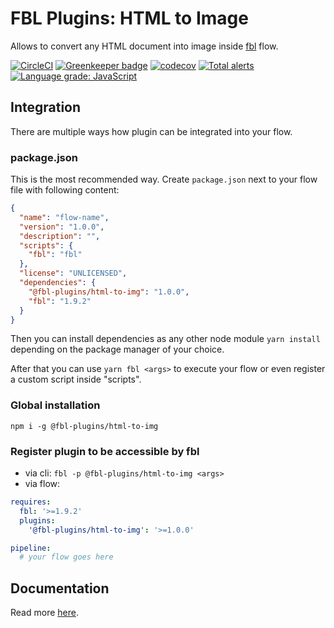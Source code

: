 # FBL Plugins: HTML to Image

Allows to convert any HTML document into image inside [fbl](https://fbl.fireblink.com) flow.

[![CircleCI](https://circleci.com/gh/FireBlinkLTD/fbl-plugins-html-to-img.svg?style=svg)](https://circleci.com/gh/FireBlinkLTD/fbl-plugins-html-to-img) [![Greenkeeper badge](https://badges.greenkeeper.io/FireBlinkLTD/fbl-plugins-html-to-img.svg)](https://greenkeeper.io/)
[![codecov](https://codecov.io/gh/FireBlinkLTD/fbl-plugins-html-to-img/branch/master/graph/badge.svg)](https://codecov.io/gh/FireBlinkLTD/fbl-plugins-html-to-img)
[![Total alerts](https://img.shields.io/lgtm/alerts/g/FireBlinkLTD/fbl-plugins-html-to-img.svg?logo=lgtm&logoWidth=18)](https://lgtm.com/projects/g/FireBlinkLTD/fbl-plugins-html-to-img/alerts/)
[![Language grade: JavaScript](https://img.shields.io/lgtm/grade/javascript/g/FireBlinkLTD/fbl-plugins-html-to-img.svg?logo=lgtm&logoWidth=18)](https://lgtm.com/projects/g/FireBlinkLTD/fbl-plugins-html-to-img/context:javascript)

## Integration

There are multiple ways how plugin can be integrated into your flow.

### package.json

This is the most recommended way. Create `package.json` next to your flow file with following content:

```json
{
  "name": "flow-name",
  "version": "1.0.0",
  "description": "",
  "scripts": {
    "fbl": "fbl"
  },
  "license": "UNLICENSED",
  "dependencies": {
    "@fbl-plugins/html-to-img": "1.0.0",
    "fbl": "1.9.2"
  }
}
```

Then you can install dependencies as any other node module `yarn install` depending on the package manager of your choice.

After that you can use `yarn fbl <args>` to execute your flow or even register a custom script inside "scripts".

### Global installation

`npm i -g @fbl-plugins/html-to-img`

### Register plugin to be accessible by fbl

- via cli: `fbl -p @fbl-plugins/html-to-img <args>`
- via flow:

```yaml
requires:
  fbl: '>=1.9.2'
  plugins:
    '@fbl-plugins/html-to-img': '>=1.0.0'

pipeline:
  # your flow goes here
```

## Documentation

Read more [here](docs/README.md).
